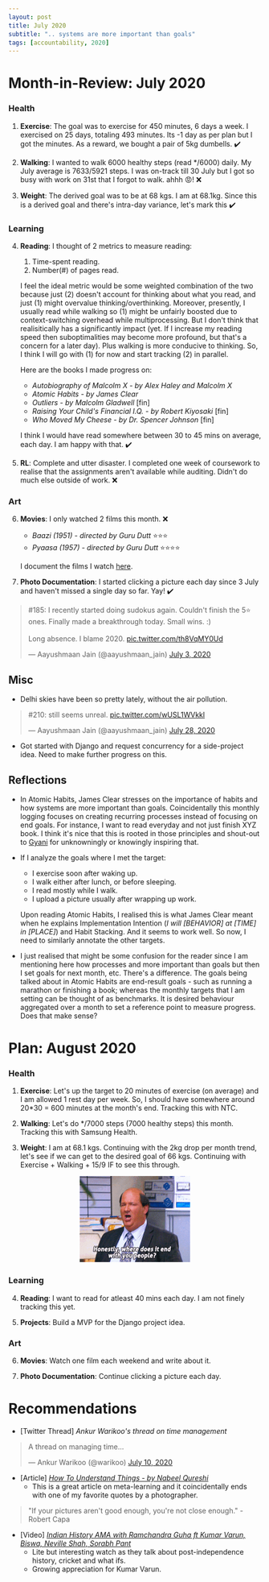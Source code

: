 ```yaml
---
layout: post
title: July 2020
subtitle: ".. systems are more important than goals"
tags: [accountability, 2020]
---
```


# Month-in-Review: July 2020
### Health
1. **Exercise**: The goal was to exercise for 450 minutes, 6 days a week. I exercised on 25 days, totaling 493 minutes. Its -1 day as per plan but I got the minutes. As a reward, we bought a pair of 5kg dumbells. ✔️

2. **Walking**: I wanted to walk 6000 healthy steps (read */6000) daily. My July average is 7633/5921 steps. I was on-track till 30 July but I got so busy with work on 31st that I forgot to walk. ahhh 😡! ❌

3. **Weight**: The derived goal was to be at 68 kgs. I am at 68.1kg. Since this is a derived goal and there's intra-day variance, let's mark this ✔️

### Learning
4. **Reading**: I thought of 2 metrics to measure reading:  
   1. Time-spent reading.
   2. Number(#) of pages read.  

    I feel the ideal metric would be some weighted combination of the two because just (2) doesn't account for thinking about what you read, and just (1) might overvalue thinking/overthinking. Moreover, presently, I usually read while walking so (1) might be unfairly boosted due to context-switching overhead while multiprocessing. But I don't think that realisitically has a significantly impact (yet. If I increase my reading speed then suboptimalities may become more profound, but that's a concern for a later day). Plus walking is more conducive to thinking. So, I think I will go with (1) for now and start tracking (2) in parallel.

    Here are the books I made progress on:
    - *Autobiography of Malcolm X - by Alex Haley and Malcolm X*
    - *Atomic Habits - by James Clear*
    - *Outliers - by Malcolm Gladwell* [fin]
    - *Raising Your Child's Financial I.Q. - by Robert Kiyosaki* [fin]
    - *Who Moved My Cheese - by Dr. Spencer Johnson* [fin]

    I think I would have read somewhere between 30 to 45 mins on average, each day. I am happy with that. ✔️

5. **RL**: Complete and utter disaster. I completed one week of coursework to realise that the assignments aren't available while auditing. Didn't do much else outside of work. ❌

### Art
6. **Movies**: I only watched 2 films this month. ❌
   - *Baazi (1951) - directed by Guru Dutt* ⭐️⭐️⭐️
   - *Pyaasa (1957) - directed by Guru Dutt* ⭐️⭐️⭐️⭐️  

    I document the films I watch [here](https://letterboxd.com/wanderwonder/).


7. **Photo Documentation**: I started clicking a picture each day since 3 July and haven't missed a single day so far. Yay! ✔️
<blockquote class="twitter-tweet" data-conversation="none" data-theme="light"><p lang="en" dir="ltr">#185: I recently started doing sudokus again. Couldn&#39;t finish the 5⭐ ones. Finally made a breakthrough today. Small wins. :)<br><br>Long absence. I blame 2020. <a href="https://t.co/th8VqMY0Ud">pic.twitter.com/th8VqMY0Ud</a></p>&mdash; Aayushmaan Jain (@aayushmaan_jain) <a href="https://twitter.com/aayushmaan_jain/status/1279044303986151424?ref_src=twsrc%5Etfw">July 3, 2020</a></blockquote> <script async src="https://platform.twitter.com/widgets.js" charset="utf-8"></script>

## Misc
- Delhi skies have been so pretty lately, without the air pollution.
<blockquote class="twitter-tweet" data-conversation="none"><p lang="en" dir="ltr">#210: still seems unreal. <a href="https://t.co/wUSL1WVkkl">pic.twitter.com/wUSL1WVkkl</a></p>&mdash; Aayushmaan Jain (@aayushmaan_jain) <a href="https://twitter.com/aayushmaan_jain/status/1288161052903923712?ref_src=twsrc%5Etfw">July 28, 2020</a></blockquote> <script async src="https://platform.twitter.com/widgets.js" charset="utf-8"></script>

- Got started with Django and request concurrency for a side-project idea. Need to make further progress on this.

## Reflections
- In Atomic Habits, James Clear stresses on the importance of habits and how systems are more important than goals. Coincidentally this monthly logging focuses on creating recurring processes instead of focusing on end goals. For instance, I want to read everyday and not just finish XYZ book. I think it's nice that this is rooted in those principles and shout-out to [Gyani](gyani.net) for unknowningly or knowingly inspiring that. 

- If I analyze the goals where I met the target: 
  - I exercise soon after waking up. 
  - I walk either after lunch, or before sleeping.
  - I read mostly while I walk.
  - I upload a picture usually after wrapping up work.   

  Upon reading Atomic Habits, I realised this is what James Clear meant when he explains Implementation Intention (*I will [BEHAVIOR] at [TIME] in [PLACE]*) and Habit Stacking. And it seems to work well. So now, I need to similarly annotate the other targets. 

- I just realised that might be some confusion for the reader since I am mentioning here how  processes and more important than goals but then I set goals for next month, etc. There's a difference. The goals being talked about in Atomic Habits are end-result goals - such as running a marathon or finishing a book; whereas the monthly targets that I am setting can be thought of as benchmarks. It is desired behaviour aggregated over a month to set a reference point to measure progress. Does that make sense? 

# Plan: August 2020

### Health
1. **Exercise**: Let's up the target to 20 minutes of exercise (on average) and I am allowed 1 rest day per week. So, I should have somewhere around 20*30 = 600 minutes at the month's end. Tracking this with NTC.

2. **Walking**: Let's do */7000 steps (7000 healthy steps) this month. Tracking this with Samsung Health.

3. **Weight**: I am at 68.1 kgs. Continuing with the 2kg drop per month trend, let's see if we can get to the desired goal of 66 kgs. Continuing with Exercise + Walking + 15/9 IF to see this through. 

<p align="center">
  <img src='./../img/gifs/kevin-where-does-it-stop.gif'> 
</p>


### Learning
4. **Reading**: I want to read for atleast 40 mins each day. I am not finely tracking this yet.

5. **Projects**: Build a MVP for the Django project idea.

### Art
6. **Movies**: Watch one film each weekend and write about it.

7. **Photo Documentation**: Continue clicking a picture each day.

# Recommendations
- \[Twitter Thread\] *Ankur Warikoo's thread on time management*
<p align='center'>
<blockquote class="twitter-tweet"><p lang="en" dir="ltr">A thread on managing time...</p>&mdash; Ankur Warikoo (@warikoo) <a href="https://twitter.com/warikoo/status/1281498178135756801?ref_src=twsrc%5Etfw">July 10, 2020</a></blockquote> <script async src="https://platform.twitter.com/widgets.js" charset="utf-8"></script>
</p>

- \[Article\] [*How To Understand Things - by Nabeel Qureshi*](https://nabeelqu.co/understanding)
  - This is a great article on meta-learning and it coincidentally ends with one of my favorite quotes by a photographer. 

> "If your pictures aren't good enough, you're not close enough." - Robert Capa

- \[Video\] [*Indian History AMA with Ramchandra Guha ft Kumar Varun, Biswa, Neville Shah, Sorabh Pant*](https://www.youtube.com/watch?v=M6ljz-b0s8M)
  - Lite but interesting watch as they talk about post-independence history, cricket and what ifs.
  - Growing appreciation for Kumar Varun.